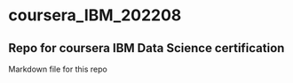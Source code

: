 # coursera_IBM_202208
## Repo for coursera IBM Data Science certification

Markdown file for this repo
